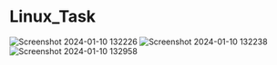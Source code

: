 # Linux_Task
![Screenshot 2024-01-10 132226](https://github.com/diwakaran1999/Linux_Task/assets/70992885/e03eb1ca-bb34-4746-bc33-51065ce6242f)
![Screenshot 2024-01-10 132238](https://github.com/diwakaran1999/Linux_Task/assets/70992885/7a3cf0c9-b4c2-4c58-b505-5abc091143dd)
![Screenshot 2024-01-10 132958](https://github.com/diwakaran1999/Linux_Task/assets/70992885/d9d4f371-8e6a-41a9-8fee-3e86e4d1b11b)

